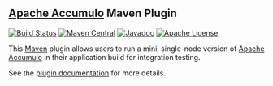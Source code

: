 <!--
Licensed to the Apache Software Foundation (ASF) under one or more
contributor license agreements.  See the NOTICE file distributed with
this work for additional information regarding copyright ownership.
The ASF licenses this file to You under the Apache License, Version 2.0
(the "License"); you may not use this file except in compliance with
the License.  You may obtain a copy of the License at

    http://www.apache.org/licenses/LICENSE-2.0

Unless required by applicable law or agreed to in writing, software
distributed under the License is distributed on an "AS IS" BASIS,
WITHOUT WARRANTIES OR CONDITIONS OF ANY KIND, either express or implied.
See the License for the specific language governing permissions and
limitations under the License.
-->

[Apache Accumulo][accumulo] Maven Plugin
--
[![Build Status][ti]][tl] [![Maven Central][mi]][ml] [![Javadoc][ji]][jl] [![Apache License][li]][ll]

This [Maven] plugin allows users to run a mini, single-node version of [Apache Accumulo][accumulo]
in their application build for integration testing.

See the [plugin documentation][plugin-docs] for more details.

[accumulo]: https://accumulo.apache.org
[Maven]: https://maven.apache.org
[plugin-docs]: https://accumulo.apache.org/accumulo2-maven-plugin
[li]: https://img.shields.io/badge/license-ASL-blue.svg
[ll]: https://www.apache.org/licenses/LICENSE-2.0
[mi]: https://maven-badges.herokuapp.com/maven-central/org.apache.accumulo/accumulo2-maven-plugin/badge.svg
[ml]: https://maven-badges.herokuapp.com/maven-central/org.apache.accumulo/accumulo2-maven-plugin/
[ji]: https://www.javadoc.io/badge/org.apache.accumulo/accumulo2-maven-plugin.svg
[jl]: https://www.javadoc.io/doc/org.apache.accumulo/accumulo2-maven-plugin
[ti]: https://github.com/apache/accumulo-maven-plugin/workflows/QA/badge.svg
[tl]: https://github.com/apache/accumulo-maven-plugin/actions
